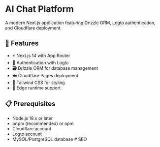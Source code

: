 # AI Chat Platform

A modern Next.js application featuring Drizzle ORM, Logto authentication, and Cloudflare deployment.

## 🚀 Features

- ⚡️ Next.js 14 with App Router
- 🔐 Authentication with Logto
- 🗃️ Drizzle ORM for database management
- ☁️ Cloudflare Pages deployment
- 🎨 Tailwind CSS for styling
- 🔄 Edge runtime support

## 📋 Prerequisites

- Node.js 18.x or later
- pnpm (recommended) or npm
- Cloudflare account
- Logto account
- MySQL/PostgreSQL database
#   S E O  
 